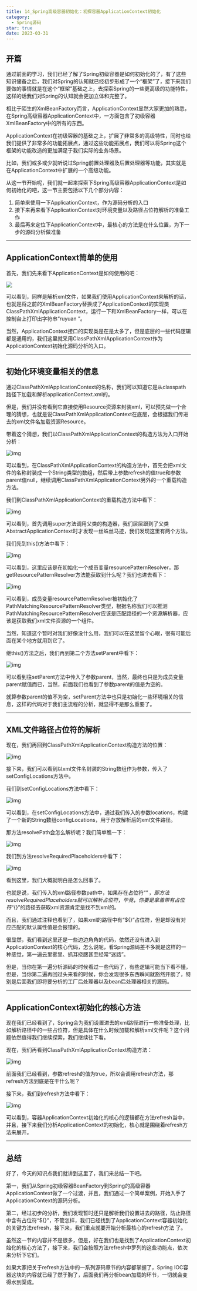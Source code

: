 ```yaml
---
title: 14_Spring高级容器初始化：初探容器ApplicationContext初始化
category:
  - Spring源码
star: true
date: 2023-03-31
---
```


<!-- more -->

## 开篇

通过前面的学习，我们已经了解了Spring初级容器是如何初始化的了，有了这些知识储备之后，我们对Spring的认知就已经初步形成了一个“框架”了，接下来我们要做的事情就是在这个“框架”基础之上，去探索Spring的一些更高级的功能特性，这样的话我们对Spring的认知就会更加立体和完整了。

相比于陌生的XmlBeanFactory而言，ApplicationContext显然大家更加的熟悉，在Spring高级容器ApplicationContext中，一方面包含了初级容器XmlBeanFactory中的所有的东西。

ApplicationContext在初级容器的基础之上，扩展了非常多的高级特性，同时也给我们提供了非常多的功能拓展点，通过这些功能拓展点，我们可以将Spring这个框架的功能改造的更加满足于我们实际的业务场景。

比如，我们或多或少就听说过Spring前置处理器及后置处理器等功能，其实就是在ApplicationContext中扩展的一个高级功能。

从这一节开始呢，我们就一起来探索下Spring高级容器ApplicationContext是如何初始化的吧，这一节主要包括以下几个部分内容：

1. 简单来使用一下ApplicationContext，作为源码分析的入口
2. 接下来再来看下ApplicationContext对环境变量以及路径占位符解析的准备工作
3. 最后再来定位下ApplicationContext中，最核心的方法是在什么位置，为下一步的源码分析做准备

------

## ApplicationContext简单的使用

首先，我们先来看下ApplicationContext是如何使用的吧：

![](https://studyimages.oss-cn-beijing.aliyuncs.com/images/Spring/202304/202304111942629.png)

可以看到，同样是解析xml文件，如果我们使用ApplicationContext来解析的话，也就是将之前的XmlBeanFactory替换成了ApplicationContext的实现类ClassPathXmlApplicationContext，运行一下和XmlBeanFactory一样，可以在控制台上打印出字符串“ruyuan ”。

当然，ApplicationContext接口的实现类是在是太多了，但是底层的一些代码逻辑都是通用的，我们这里就采用ClassPathXmlApplicationContext作为ApplicationContext初始化源码分析的入口。

------

## 初始化环境变量相关的信息

通过ClassPathXmlApplicationContext的名称，我们可以知道它是从classpath路径下加载和解析applicationContext.xml的。

但是，我们并没有看到它直接使用Resource资源来封装xml，可以预先做一个合理的猜想，也就是说ClassPathXmlApplicationContext在底层，会根据我们传进去的xml文件名加载资源Resource。

带着这个猜想，我们以ClassPathXmlApplicationContext的构造方法为入口开始分析：

![img](https://studyimages.oss-cn-beijing.aliyuncs.com/images/Spring/202304/202304111942418.png)

可以看到，在ClassPathXmlApplicationContext的构造方法中，首先会把xml文件的名称封装成一个String类型的数组，然后带上参数refresh的值true和参数parent值null，继续调用ClassPathXmlApplicationContext另外的一个重载构造方法。

我们到ClassPathXmlApplicationContext的重载构造方法中看下：

![img](https://studyimages.oss-cn-beijing.aliyuncs.com/images/Spring/202304/202304111942263.png)

可以看到，首先调用super方法调用父类的构造器，我们层层跟到了父类AbstractApplicationContext时才发现一丝蛛丝马迹，我们发现这里有两个方法。

我们先到this()方法中看下：

![img](https://studyimages.oss-cn-beijing.aliyuncs.com/images/Spring/202304/202304111943334.png)

可以看到，这里应该是在初始化一个成员变量resourcePatternResolver，那getResourcePatternResolver方法能获取到什么呢？我们也进去看下：

![img](https://studyimages.oss-cn-beijing.aliyuncs.com/images/Spring/202304/202304111943306.png)

可以看到，成员变量resourcePatternResolver被初始化了PathMatchingResourcePatternResolver类型，根据名称我们可以推测PathMatchingResourcePatternResolver应该是匹配路径的一个资源解析器，应该是获取我们xml文件资源的一个组件。

当然，知道这个暂时对我们好像没什么用，我们可以在这里留个心眼，很有可能后面在某个地方就用到它了。

继this()方法之后，我们再到第二个方法setParent中看下：

![img](https://studyimages.oss-cn-beijing.aliyuncs.com/images/Spring/202304/202304111943134.png)

可以看到往setParent方法中传入了参数parent，当然，最终也只是为成员变量parent赋值而已，当然，前面我们也看到了参数parent的值是为空的。

就算参数parent的值不为空，setParent方法中也只是初始化一些环境相关的信息，这样的代码对于我们主流程的分析，就显得不是那么重要了。

------

## XML文件路径占位符的解析

现在，我们再回到ClassPathXmlApplicationContext构造方法的位置：

![img](https://studyimages.oss-cn-beijing.aliyuncs.com/images/Spring/202304/202304111943857.png)

接下来，我们可以看到以xml文件名封装的String数组作为参数，传入了setConfigLocations方法中。

我们到setConfigLocations方法中看下：

![img](https://studyimages.oss-cn-beijing.aliyuncs.com/images/Spring/202304/202304111943860.png)

可以看到，在setConfigLocations方法中，通过我们传入的参数locations，构建了一个新的String数组configLocations，用于存放解析后的xml文件路径。

那方法resolvePath会怎么解析呢？我们简单瞧一下：

![img](https://studyimages.oss-cn-beijing.aliyuncs.com/images/Spring/202304/202304111943391.png)

我们到方法resolveRequiredPlaceholders中看下：

![img](https://studyimages.oss-cn-beijing.aliyuncs.com/images/Spring/202304/202304111943459.png)

看到这里，我们大概就明白是怎么回事了。

也就是说，我们传入的xml路径参数path中，如果存在占位符“${}”，那方法resolveRequiredPlaceholders就可以解析占位符，毕竟，你要是拿着带有占位符“${}”的路径去获取xml资源肯定是找不到xml的。

而且，我们通过注释也看到了，如果xml的路径中有“${}”占位符，但是却没有对应匹配的默认属性值是会报错的。

很显然，我们看到这里还是一些边边角角的代码，依然还没有进入到ApplicationContext的核心代码，怎么说呢，看Spring源码差不多就是这样的一种感觉，第一遍云里雾里、抓耳挠腮甚至经常“迷路”。

但是，当你在第一遍分析源码的时候看过一些代码了，有些逻辑可能当下看不懂，但是，当你第二遍再回过头来看的时候，你会发现很多东西瞬间就豁然开朗了，特别是后面我们即将要分析的工厂后处理器以及bean后处理器相关的源码。

------

## ApplicationContext初始化的核心方法

现在我们已经看到了，Spring会为我们设置进去的xml路径进行一些准备处理，比如解析路径中的一些占位符，但是具体在什么时候加载和解析xml文件呢？这个问题依然值得我们继续探索，我们继续往下看。

现在，我们再看到ClassPathXmlApplicationContext构造方法：

![img](https://studyimages.oss-cn-beijing.aliyuncs.com/images/Spring/202304/202304111943934.png)

前面我们已经看到，参数refresh的值为true，所以会调用refresh方法，那refresh方法到底是在干什么呢？

接下来，我们到refresh方法中看下：

![img](https://studyimages.oss-cn-beijing.aliyuncs.com/images/Spring/202304/202304111943969.png)

可以看到，容器ApplicationContext初始化的核心的逻辑都在方法refresh当中，并且，接下来我们分析ApplicationContext的初始化，核心就是围绕着refresh方法来展开。

------

## 总结

好了，今天的知识点我们就讲到这里了，我们来总结一下吧。

第一，我们从Spring初级容器BeanFactory到Spring的高级容器ApplicationContext做了一个过渡，并且，我们通过一个简单案例，开始入手了ApplicationContext的源码分析。

第二，经过初步的分析，我们发现暂时还只是解析我们设置进去的路径，防止路径中含有占位符“${}”，不管怎样，我们已经找到了ApplicationContext容器初始化的关键方法refresh，接下来，我们重点就要开始分析最核心的refresh方法 了。

虽然这一节的内容并不是很多，但是，好在我们也是找到了ApplicationContext初始化的核心方法了，接下来，我们会按照方法refresh中罗列的这些功能点，依次来分析下它们。

如果大家把关于refresh方法中的一系列源码章节的内容都掌握了，Spring IOC容器这块的内容就已经了然于胸了，后面我们再分析bean加载的环节，一切就会变得水到渠成。